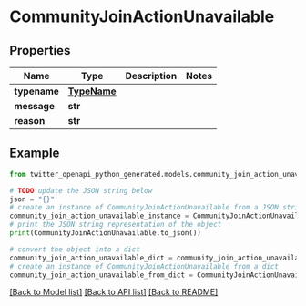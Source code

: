 # CommunityJoinActionUnavailable


## Properties

Name | Type | Description | Notes
------------ | ------------- | ------------- | -------------
**typename** | [**TypeName**](TypeName.md) |  | 
**message** | **str** |  | 
**reason** | **str** |  | 

## Example

```python
from twitter_openapi_python_generated.models.community_join_action_unavailable import CommunityJoinActionUnavailable

# TODO update the JSON string below
json = "{}"
# create an instance of CommunityJoinActionUnavailable from a JSON string
community_join_action_unavailable_instance = CommunityJoinActionUnavailable.from_json(json)
# print the JSON string representation of the object
print(CommunityJoinActionUnavailable.to_json())

# convert the object into a dict
community_join_action_unavailable_dict = community_join_action_unavailable_instance.to_dict()
# create an instance of CommunityJoinActionUnavailable from a dict
community_join_action_unavailable_from_dict = CommunityJoinActionUnavailable.from_dict(community_join_action_unavailable_dict)
```
[[Back to Model list]](../README.md#documentation-for-models) [[Back to API list]](../README.md#documentation-for-api-endpoints) [[Back to README]](../README.md)


